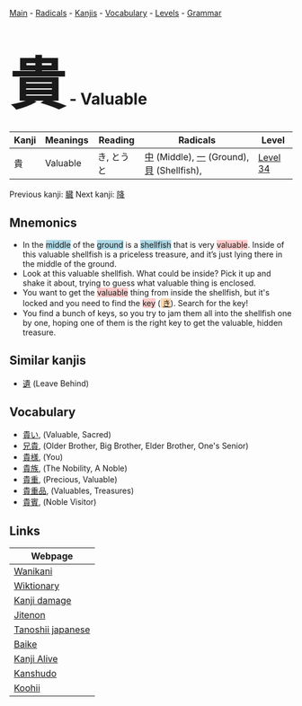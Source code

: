 <style> bigfont {font-size: 100px}</style>
[Main](../index.md) -
[Radicals](../radicals.md) -
[Kanjis](../kanjis.md) -
[Vocabulary](../vocabulary.md) -
[Levels](../levels.md) -
[Grammar](../grammar.md)
# <bigfont> 貴</bigfont> - Valuable 

| Kanji | Meanings | Reading | Radicals | Level |
| --- | --- | --- | --- | --- |
| 貴 | Valuable | き, とうと | [中](../radicals/中.md) (Middle), [一](../radicals/一.md) (Ground), [貝](../radicals/貝.md) (Shellfish),  | [Level 34](../levels/wk_level34.md) |

Previous kanji: [臓](臓.md) Next kanji: [降](降.md) 

## Mnemonics
 * In the <span style="background-color:#ADD8E6"> middle</span> of the <span style="background-color:#ADD8E6"> ground</span> is a <span style="background-color:#ADD8E6"> shellfish</span> that is very <span style="background-color:#ffcccb"> valuable</span>. Inside of this valuable shellfish is a priceless treasure, and it’s just lying there in the middle of the ground.
* Look at this valuable shellfish. What could be inside? Pick it up and shake it about, trying to guess what valuable thing is enclosed.
* You want to get the <span style="background-color:#ffcccb"> valuable</span> thing from inside the shellfish, but it's locked and you need to find the <span style="background-color:#ffcccb"> key</span> (<span style="background-color:#fed8b1"> [き](https://jisho.org/search/き)</span>). Search for the key!
* You find a bunch of keys, so you try to jam them all into the shellfish one by one, hoping one of them is the right key to get the valuable, hidden treasure.


## Similar kanjis
 * [遺](遺.md) (Leave Behind)


## Vocabulary
 * [貴い](../vocabulary/貴.md), (Valuable, Sacred)
* [兄貴](../vocabulary/貴.md), (Older Brother, Big Brother, Elder Brother, One's Senior)
* [貴様](../vocabulary/貴.md), (You)
* [貴族](../vocabulary/貴.md), (The Nobility, A Noble)
* [貴重](../vocabulary/貴.md), (Precious, Valuable)
* [貴重品](../vocabulary/貴.md), (Valuables, Treasures)
* [貴賓](../vocabulary/貴.md), (Noble Visitor)



## Links 

| Webpage |
| --- |
| [Wanikani          ](https://www.wanikani.com/kanji/貴) |
| [Wiktionary        ](https://en.wiktionary.org/wiki/貴) |
| [Kanji damage      ](http://www.kanjidamage.com/kanji/search?utf8=✓&q=貴) |
| [Jitenon           ](https://jitenon.com/kanji/貴) |
| [Tanoshii japanese ](https://www.tanoshiijapanese.com/dictionary/kanji.cfm?k=貴) |
| [Baike             ](https://baike.baidu.com/item/貴) |
| [Kanji Alive       ](https://app.kanjialive.com/貴) |
| [Kanshudo          ](https://www.kanshudo.com/searchmn?q=貴) |
| [Koohii            ](https://kanji.koohii.com/study/kanji/貴) |
